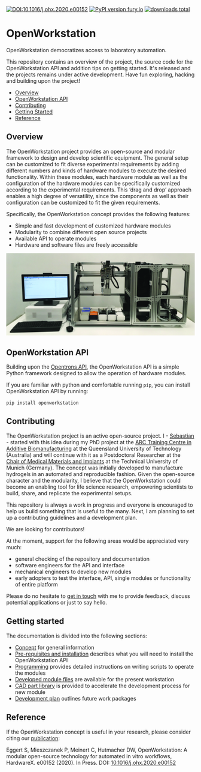 [![DOI:10.1016/j.ohx.2020.e00152](https://zenodo.org/badge/DOI/10.1016/j.ohx.2020.e00152.svg)](https://doi.org/10.1016/j.ohx.2020.e00152)
[![PyPI version fury.io](https://badge.fury.io/py/openworkstation.svg)](https://badge.fury.io/pypi/openworkstation/)
[![downloads total](https://pepy.tech/badge/openworkstation)](https://pepy.tech/project/openworkstation)



# OpenWorkstation

OpenWorkstation democratizes access to laboratory automation.

This repository contains an overview of the project, the source code for the OpenWorkstation API and addition tips on getting started. It's released and the projects remains under active development. Have fun exploring, hacking and building upon the project!

 * [Overview](#overview)
 * [OpenWorkstation API](#api)
 * [Contributing](#contributing)
 * [Getting Started](#getting_started)
 * [Reference](#reference)



 <a name="overview"></a>
## Overview

The OpenWorkstation project provides an open-source and modular framework to design and develop scientific equipment. The general setup can be customized to fit diverse experimental requirements by adding different numbers and kinds of hardware modules to execute the desired functionality. Within these modules, each hardware module as well as the configuration of the hardware modules can be specifically customized according to the experimental requirements. This ‘drag and drop’ approach enables a high degree of versatility, since the components as well as their configuration can be customized to fit the given requirements.

Specifically, the OpenWorkstation concept provides the following features:

 * Simple and fast development of customized hardware modules
 * Modularity to combine different open source projects
 * Available API to operate modules
 * Hardware and software files are freely accessible




 <p align="center">
 <img src="documentation/images/workstation_setup_v0.1.tif" width="700"/></p>



<a name="api"></a>
## OpenWorkstation API

Building upon the [Opentrons API](https://github.com/Opentrons/opentrons), the OpenWorkstation API is a simple Python framework designed to allow the operation of hardware modules.

If you are familiar with python and comfortable running ``pip``, you can install OpenWorkstation API by running:

```
pip install openworkstation
```

<a name="contributing"></a>
## Contributing

The OpenWorkstation project is an active open-source project. I -  [Sebastian](https://twitter.com/se_eggert) - started with this idea during my PhD project at the [ARC Training Centre in Additive Biomanufacturing](http://additivebiomanufacturing.org/) at the Queensland University of Technology (Australia) and will continue with it as a Postdoctoral Researcher at the [Chair of Medical Materials and Implants](https://www.mw.tum.de/mmi/home/) at the Technical University of Munich (Germany). The concept was initially developed to manufacture hydrogels in an automated and reproducible fashion. Given the open-source character and the modularity, I believe that the OpenWorkstation could become an enabling tool for life science research, empowering scientists to build, share, and replicate the experimental setups.

This repository is always a work in progress and everyone is encouraged to help us build something that is useful to the many. Next, I am planning to set up a contributing guidelines and a development plan.

We are looking for contributors!

At the moment, support for the following areas would be appreciated very much:
- general checking of the repository and documentation
- software engineers for the API and interface
- mechanical engineers to develop new modules
- early adopters to test the interface, API, single modules or functionality of entire platform

Please do no hesitate to [get in touch](mailto:sebastian.eggert@tum.de) with me to provide feedback, discuss potential applications or just to say hello.

<a name="getting_started"></a>
## Getting started

The documentation is divided into the following sections:

 * [Concept](documentation/concept.md) for general information
 * [Pre-requisites and installation](documentation/installation.md) describes what you will need to install the OpenWorkstation API
 * [Programming](documentation/programming.md) provides detailed instructions on writing scripts to operate the modules
 * [Developed module files](https://github.com/SebastianEggert/OpenWorkstation_hardware) are available for the present workstation
 * [CAD part library](https://github.com/SebastianEggert/OpenWorkstation_hardware) is provided to accelerate the development process for new module
 * [Development plan](documentation/dev_plan.md) outlines future work packages

 <a name="reference"></a>
## Reference

If the OpenWorkstation concept is useful in your research, please consider citing our [publication](https://www.sciencedirect.com/science/article/pii/S2468067220300614):

Eggert S, Mieszczanek P, Meinert C, Hutmacher DW, OpenWorkstation: A modular open-source technology for automated in vitro workflows, HardwareX. e00152 (2020). In Press. DOI: [10.1016/j.ohx.2020.e00152](https://doi.org/10.1016/j.ohx.2020.e00152)
